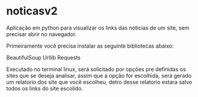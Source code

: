 # noticasv2
Aplicação em python para visualizar os links das noticias de um site, sem precisar abrir no navegador.

Primeiramente você precisa instalar as seguinte bibliotecas abaixo:

BeautifulSoup
Urllib
Requests

Executado no terminal linux, será solicitado por opções pre definidas os sites que se deseja analisar, assim que a opção for escolhida, será gerado um relatorio dos site que 
você escolheu, detro desse relatorio estara salvo todos os links do site escolido.


